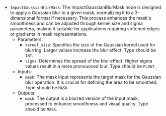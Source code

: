- `ImpactGaussianBlurMask`: The ImpactGaussianBlurMask node is designed to apply a Gaussian blur to a given mask, normalizing it to a 3-dimensional format if necessary. This process enhances the mask's smoothness and can be adjusted through kernel size and sigma parameters, making it suitable for applications requiring softened edges or gradients in mask representations.
    - Parameters:
        - `kernel_size`: Specifies the size of the Gaussian kernel used for blurring. Larger values increase the blur effect. Type should be `INT`.
        - `sigma`: Determines the spread of the blur effect. Higher sigma values result in a more pronounced blur. Type should be `FLOAT`.
    - Inputs:
        - `mask`: The mask input represents the target mask for the Gaussian blur operation. It is crucial for defining the area to be smoothed. Type should be `MASK`.
    - Outputs:
        - `mask`: The output is a blurred version of the input mask, processed to enhance smoothness and visual quality. Type should be `MASK`.
